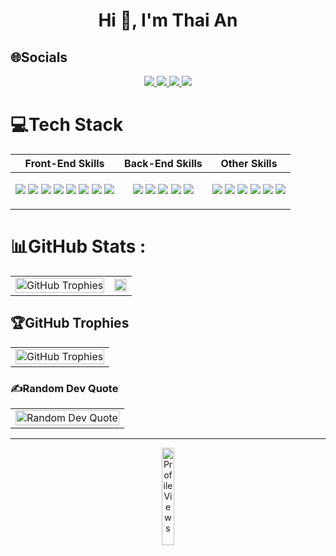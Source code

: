 <h1 align="center">Hi 👋, I'm Thai An</h1>

## 🌐Socials
<p align="center">
  <a href="https://www.linkedin.com/in/anthai1112" target="_blank">
    <img src="https://img.icons8.com/fluent/48/000000/linkedin.png"/>
  </a>
  <a href="https://www.facebook.com/thai.an.754703" alt="Facebook">
    <img src="https://img.icons8.com/fluent/48/000000/facebook-new.png" target="_blank" />
  </a> 
  <a href="https://github.com/An-HDT" alt="Github">
    <img src="https://img.icons8.com/fluent/48/000000/github.png"/>
  </a> 
  <a href="mailto:thaian111203@gmail.com" alt="Email">
    <img src="https://img.icons8.com/fluent/48/000000/mailing.png"/>
  </a>
</p>

# 💻Tech Stack
<table style="width:100%;">
  <thead>
      <tr>
          <th>Front-End Skills</th>
          <th>Back-End Skills</th>
          <th>Other Skills</th>
      </tr>
  </thead>
  <tbody>
      <tr>
        <td>
          <p align="center">
              <img src="https://img.shields.io/badge/html5-%23E34F26.svg?style=flat-square&logo=html5&logoColor=white"/>
              <img src="https://img.shields.io/badge/css3-%231572B6.svg?style=flat-square&logo=css3&logoColor=white"/>
              <img src="https://img.shields.io/badge/javascript-%23323330.svg?style=flat-square&logo=javascript&logoColor=%23F7DF1E"/>
              <img src="https://img.shields.io/badge/bootstrap-%23563D7C.svg?style=flat-square&logo=bootstrap&logoColor=white"/>
              <img src="https://img.shields.io/badge/tailwindcss-%2338B2AC.svg?style=flat-square&logo=tailwind-css&logoColor=white"/>
              <img src="https://img.shields.io/badge/SASS-hotpink.svg?style=flat-square&logo=SASS&logoColor=white"/>
              <img src="https://img.shields.io/badge/react-%2320232a.svg?style=flat-square&logo=react&logoColor=%2361DAFB"/>
              <img src="https://img.shields.io/badge/Next-black?style=flat-square&logo=next.js&logoColor=white"/>
          </p>
        </td>
         <td>
          <p align="center">
              <img src="https://img.shields.io/badge/php-%23777BB4.svg?style=flat-square&logo=php&logoColor=white"/>
              <img src="https://img.shields.io/badge/mysql-%2300f.svg?style=flat-square&logo=mysql&logoColor=white"/>
              <img src="https://img.shields.io/badge/Microsoft%20SQL%20Sever-CC2927?style=flat-square&logo=microsoft%20sql%20server&logoColor=white"/>
              <img src="https://img.shields.io/badge/MongoDB-%234ea94b.svg?style=flat-square&logo=mongodb&logoColor=white"/>
              <img src="https://img.shields.io/badge/node.js-6DA55F?style=flat-square&logo=node.js&logoColor=white"/>
          </p>
        </td>
         <td>
          <p align="center">
              <img src="https://img.shields.io/badge/c-%2300599C.svg?style=flat-square&logo=c&logoColor=white"/>
              <img src="https://img.shields.io/badge/c++-%2300599C.svg?style=flat-square&logo=c%2B%2B&logoColor=white"/>
              <img src="https://img.shields.io/badge/java-%23ED8B00.svg?style=flat-square&logo=java&logoColor=white"/>
              <img src="https://img.shields.io/badge/python-3670A0?style=flat-square&logo=python&logoColor=ffdd54"/>
              <img src="https://img.shields.io/badge/c%23-%23239120.svg?style=flat-square&logo=c-sharp&logoColor=white"/>
              <img src="https://img.shields.io/badge/rust-%23000000.svg?style=flat-square&logo=rust&logoColor=white"/>
          </p>
        </td>
      </tr>
  </tbody>
</table>

# 📊GitHub Stats :
<div align="center">
<table style="width:100%;" align="center">
  <tr>
    <td>
      <img src="https://github-readme-stats.vercel.app/api?username=An-HDT&theme=radical&hide_border=false&include_all_commits=true&count_private=true" alt="GitHub Trophies" width="100%"/>
    </td>
    <td>
      <img src="https://github-readme-streak-stats.herokuapp.com/?user=An-HDT&theme=radical&hide_border=false" width="100%"/>
    </td>
  </tr>
</table>
</div>

## 🏆GitHub Trophies
<div align="center">
<table style="width:100%;">
  <tr>
    <td>
      <img src="https://github-trophies.vercel.app/?username=An-HDT&theme=radical&no-frame=false&no-bg=false&margin-w=4" alt="GitHub Trophies" width="100%"/>
    </td>
  </tr>
</table>
</div>

### ✍️Random Dev Quote
<div align="center">
<table style="width:100%;">
  <tr>
    <td>
      <img src="https://quotes-github-readme.vercel.app/api?type=horizontal&theme=radical" alt="Random Dev Quote" width="100%"/>
    </td>
  </tr>
</table>
</div>

---
<div align="center">
<table style="width:100%;">
      <img src="https://visitcount.itsvg.in/api?id=An-HDT&icon=2&color=4" alt="Profile Views" width="20%"/>
</div>
